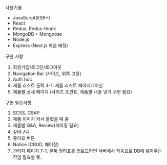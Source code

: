사용기술

* JavaScript(ES6+)
* React
* Redux, Redux-thunk
* MongoDB + Mongoose
* Node.js
* Express (Next.js 학습 예정)

구현 사항
1. 회원가입/로그인/로그아웃
2. Navigation Bar (사이드, 위쪽 고정)
3. Auth hoc
4. 제품 리스트 출력
4-1. 제품 리스트 페이지네이션
5. 제품별 상세 페이지 (사이즈 조견표, 제품별 내용 넣기 구현 필요)

구현 필요사항
1. SCSS, GSAP
2. 제품 이미지 커서 올렸을 때 줌 
3. 제품별 Q&A, Review(페이징 필요)
4. 장바구니
5. 좋아요 버튼
6. Notice (CRUD, 페이징)
7. 관리자 페이지
7-1. 물품 정리표를 업로드하면 서버에서 자동으로 DB에 넣어주는 작업 필요할 듯.

